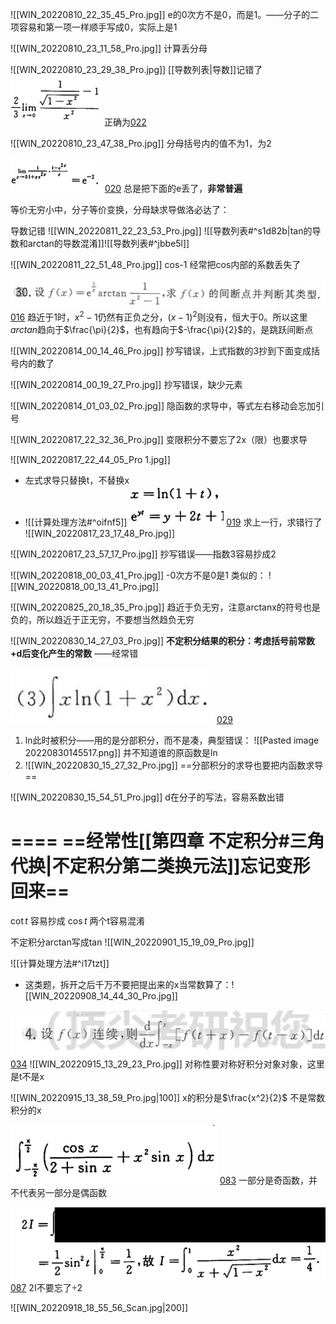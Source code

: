 ![[WIN_20220810_22_35_45_Pro.jpg]]
e的0次方不是0，而是1。——分子的二项容易和第一项一样顺手写成0，实际上是1

![[WIN_20220810_23_11_58_Pro.jpg]]
计算丢分母

![[WIN_20220810_23_29_38_Pro.jpg]]
[[导数列表|导数]]记错了
![](Attachment/20220810233641.png)
正确为[022](bookxnotepro://opennote/?nb={512382f5-a3a5-4617-b335-e716d4b5f10c}&book=b58fa85d19ce1d4b81c4b85dda1d104f&page=21&x=220&y=629&id=41&uuid=043dfb3fe0f8bf7a68794a1d42b6a691)

![[WIN_20220810_23_47_38_Pro.jpg]]
分母括号内的值不为1，为2

![](Attachment/20220810234941.png)
	[020](bookxnotepro://opennote/?nb={512382f5-a3a5-4617-b335-e716d4b5f10c}&book=b58fa85d19ce1d4b81c4b85dda1d104f&page=19&x=372&y=461&id=33&uuid=67badf91f2db9cf78bb61b2ffb3d3f04)
	总是把下面的e丢了，**非常普遍**

等价无穷小中，分子等价变换，分母缺求导做洛必达了：

导数记错
![[WIN_20220811_22_23_53_Pro.jpg]]
![[导数列表#^s1d82b|tan的导数和arctan的导数混淆]]![[导数列表#^jbbe5l]]

![[WIN_20220811_22_51_48_Pro.jpg]]
cos-1 经常把cos内部的系数丢失了

![](Attachment/20220812014213.png)
	[016](bookxnotepro://opennote/?nb={512382f5-a3a5-4617-b335-e716d4b5f10c}&book=7c79fd0abca65e43b34474f815f9e7ce&page=15&x=193&y=412&id=65&uuid=957c5ee6086e8233fe4f25a5e573daee)
	趋近于1时，$x^2-1$仍然有正负之分，$(x-1)^2$则没有，恒大于0。所以这里$arctan$趋向于$\frac{\pi}{2}$，也有趋向于$-\frac{\pi}{2}$的，是跳跃间断点

![[WIN_20220814_00_14_46_Pro.jpg]]
抄写错误，上式指数的3抄到下面变成括号内的数了

![[WIN_20220814_00_19_27_Pro.jpg]]
抄写错误，缺少元素

![[WIN_20220814_01_03_02_Pro.jpg]]
隐函数的求导中，等式左右移动会忘加引号

![[WIN_20220817_22_32_36_Pro.jpg]]
变限积分不要忘了2x（限）也要求导

![[WIN_20220817_22_44_05_Pro 1.jpg]]
- 左式求导只替换t，不替换x
- ![[计算处理方法#^oifnf5]]
![](Attachment/20220817231701.png)
	[019](bookxnotepro://opennote/?nb={512382f5-a3a5-4617-b335-e716d4b5f10c}&book=7c79fd0abca65e43b34474f815f9e7ce&page=18&x=181&y=160&id=82&uuid=01a244adceaf587a5c828fcdd7bc2a11)
	求上一行，求错行了
	![[WIN_20220817_23_17_48_Pro.jpg]]

![[WIN_20220817_23_57_17_Pro.jpg]]
抄写错误——指数3容易抄成2

![[WIN_20220818_00_03_41_Pro.jpg]]
-0次方不是0是1
类似的：
![[WIN_20220818_00_13_41_Pro.jpg]]

![[WIN_20220825_20_18_35_Pro.jpg]]
趋近于负无穷，注意arctanx的符号也是负的，所以趋近于正无穷，不要想当然趋负无穷

![[WIN_20220830_14_27_03_Pro.jpg]]
**不定积分结果的积分：考虑括号前常数+d后变化产生的常数** ——经常错

![](Attachment/20220830145030.png)
	[029](bookxnotepro://opennote/?nb={512382f5-a3a5-4617-b335-e716d4b5f10c}&book=7c79fd0abca65e43b34474f815f9e7ce&page=28&x=96&y=233&id=156&uuid=047b9a90cfd817dbca061677fc5b6b54)
1. ln此时被积分——用的是分部积分，而不是凑，典型错误：
	![[Pasted image 20220830145517.png]]
	并不知道谁的原函数是ln
2. ![[WIN_20220830_15_27_32_Pro.jpg]]
	==分部积分的求导也要把内函数求导==

![[WIN_20220830_15_54_51_Pro.jpg]]
d在分子的写法，容易系数出错

====
==**经常性[[第四章 不定积分#三角代换|不定积分第二类换元法]]忘记变形回来**==
====

$\cot t$ 容易抄成 $\cos t$ 两个t容易混淆

不定积分arctan写成tan
![[WIN_20220901_15_19_09_Pro.jpg]]


![[计算处理方法#^i17tzt]]
- 这类题，拆开之后千万不要把提出来的x当常数算了：![[WIN_20220908_14_44_30_Pro.jpg]]


![](Attachment/20220915132852.png)
	[034](bookxnotepro://opennote/?nb={512382f5-a3a5-4617-b335-e716d4b5f10c}&book=7c79fd0abca65e43b34474f815f9e7ce&page=33&x=157&y=325&id=442&uuid=77b132363b480338636fba5fd52f6c7f)
	![[WIN_20220915_13_29_23_Pro.jpg]]
	对称性要对称好积分对象对象，这里是t不是x

![[WIN_20220915_13_38_59_Pro.jpg|100]]
x的积分是$\frac{x^2}{2}$ 不是常数积分的x


![](Attachment/20220915202721.png)
	[083](bookxnotepro://opennote/?nb={512382f5-a3a5-4617-b335-e716d4b5f10c}&book=b58fa85d19ce1d4b81c4b85dda1d104f&page=82&x=132&y=498&id=453&uuid=74e32e88c8265d19e7a0f7ee8afdad1e)
	一部分是奇函数，并不代表另一部分是偶函数

![](Attachment/20220916220243.png)
	[087](bookxnotepro://opennote/?nb={512382f5-a3a5-4617-b335-e716d4b5f10c}&book=b58fa85d19ce1d4b81c4b85dda1d104f&page=86&x=165&y=422&id=485&uuid=fe19be9dd2a7a6c541db3ba3cdc3ae51)
	2I不要忘了÷2

![[WIN_20220918_18_55_56_Scan.jpg|200]]


